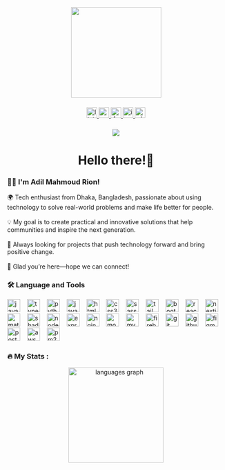 <div align="center">
  <img height="209" src="https://media.giphy.com/media/Vf3ZKdillTMOOaOho0/giphy.gif" align="center" />
</div>

###

<div align="center">
  <a href="https://www.linkedin.com/in/adilrion/" target="_blank">
    <img src="https://img.shields.io/static/v1?message=LinkedIn&logo=linkedin&label=&color=0077B5&logoColor=white&labelColor=&style=flat" height="24" alt="linkedin logo"  />
  </a>
  <a href="adilmahmoudrion@gmail.com" target="_blank">
    <img src="https://img.shields.io/static/v1?message=Gmail&logo=gmail&label=&color=c71610&logoColor=white&labelColor=&style=flat" height="24" alt="gmail logo"  />
  </a>
  <a href="https://www.facebook.com/adilmahmoud.rion" target="_blank">
    <img src="https://img.shields.io/static/v1?message=Facebook&logo=facebook&label=&color=177F2&logoColor=white&labelColor=&style=flat" height="24" alt="facebook logo"  />
  </a>
  <a href="https://www.instagram.com/adilmahmoudrion/" target="_blank">
    <img src="https://img.shields.io/static/v1?message=Instagram&logo=instagram&label=&color=E4405F&logoColor=white&labelColor=&style=flat" height="24" alt="instagram logo"  />
  </a>
  <img src="https://img.shields.io/static/v1?message=Whatsapp&logo=whatsapp&label=&color=25D366&logoColor=white&labelColor=&style=flat" height="24" alt="whatsapp logo"  />
</div>

###

<div align="center">
  <img src="https://visitor-badge.laobi.icu/badge?page_id=adilrion.adilrion&"  />
</div>

<h1 align="center">Hello there!👋</h1>

<h3 align="left">👩‍💻 I'm Adil Mahmoud Rion!</h3>

<p align="left">
🌍 Tech enthusiast from Dhaka, Bangladesh, passionate about using technology to solve real-world problems and make life better for people.<br><br>
💡 My goal is to create practical and innovative solutions that help communities and inspire the next generation.<br><br>
🚀 Always looking for projects that push technology forward and bring positive change.<br><br>
🤝 Glad you’re here—hope we can connect!
</p>

<h3 align="left">🛠 Language and Tools</h3>

<div align="left">
  <!-- Programming Languages -->
  <img src="https://cdn.jsdelivr.net/gh/devicons/devicon/icons/javascript/javascript-original.svg" height="30" alt="javascript logo" />
  <img width="8" />
  <img src="https://skillicons.dev/icons?i=ts" height="30" alt="typescript logo" />
  <img width="8" />
  <img src="https://skillicons.dev/icons?i=python" height="30" alt="python logo" />
  <img width="8" />
  <img src="https://skillicons.dev/icons?i=java" height="30" alt="java logo" />
  <img width="8" />

  <!-- Front-End -->
  <img src="https://skillicons.dev/icons?i=html" height="30" alt="html5 logo" />
  <img width="8" />
  <img src="https://skillicons.dev/icons?i=css" height="30" alt="css3 logo" />
  <img width="8" />
  <img src="https://skillicons.dev/icons?i=sass" height="30" alt="sass logo" />
  <img width="8" />
  <img src="https://skillicons.dev/icons?i=tailwind" height="30" alt="tailwindcss logo" />
  <img width="8" />
  <img src="https://skillicons.dev/icons?i=bootstrap" height="30" alt="bootstrap logo" />
  <img width="8" />
  <img src="https://skillicons.dev/icons?i=react" height="30" alt="react logo" />
  <img width="8" />
  <img src="https://skillicons.dev/icons?i=nextjs" height="30" alt="nextjs logo" />
  <img width="8" />
  <img src="https://skillicons.dev/icons?i=materialui" height="30" alt="materialui logo" />
  <img width="8" />
  <img src="https://skillicons.dev/icons?i=shadcn" height="30" alt="shadcn logo" />
  <img width="8" />

  <!-- Back-End -->
  <img src="https://skillicons.dev/icons?i=nodejs" height="30" alt="nodejs logo" />
  <img width="8" />
  <img src="https://skillicons.dev/icons?i=express" height="30" alt="express logo" />
  <img width="8" />
  <img src="https://skillicons.dev/icons?i=nginx" height="30" alt="nginx logo" />
  <img width="8" />

  <!-- Database -->
  <img src="https://skillicons.dev/icons?i=mongodb" height="30" alt="mongodb logo" />
  <img width="8" />
  <img src="https://skillicons.dev/icons?i=mysql" height="30" alt="mysql logo" />
  <img width="8" />
  <img src="https://skillicons.dev/icons?i=firebase" height="30" alt="firebase logo" />
  <img width="8" />

  <!-- Tools -->
  <img src="https://skillicons.dev/icons?i=git" height="30" alt="git logo" />
  <img width="8" />
  <img src="https://skillicons.dev/icons?i=github" height="30" alt="github logo" />
  <img width="8" />
  <img src="https://skillicons.dev/icons?i=figma" height="30" alt="figma logo" />
  <img width="8" />
  <img src="https://skillicons.dev/icons?i=postman" height="30" alt="postman logo" />
  <img width="8" />
  <img src="https://skillicons.dev/icons?i=aws" height="30" alt="aws logo" />
  <img width="8" />
  <img src="https://skillicons.dev/icons?i=pm2" height="30" alt="pm2 logo" />
  <img width="8" />
</div>

<h3 align="left">🔥   My Stats :</h3>

<div align="center">
  <img src="https://github-readme-stats.vercel.app/api/top-langs?username=adilrion&locale=en&hide_title=false&layout=compact&card_width=320&langs_count=&theme=github_dark&hide_border=false&order=2" height="220" alt="languages graph" /> <br>
<!--   <img src="https://streak-stats.demolab.com?user=adilrion&locale=en&mode=weekly&theme=github_dark&hide_border=false&border_radius=5&order=3" height="220" alt="streak graph" /> <br>
  <img src="https://github-readme-stats.vercel.app/api?username=adilrion&hide_title=false&hide_rank=false&show_icons=true&include_all_commits=true&count_private=true&disable_animations=false&theme=github_dark&locale=en&hide_border=false&order=1" height="250" alt="stats graph"  /> -->
</div>

<!-- 

// ## 🏆 GitHub Trophies
// !


// ###
-->




